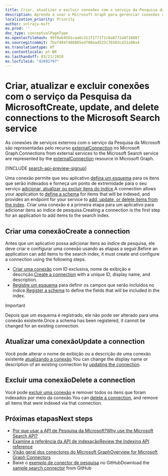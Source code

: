 ```yaml
---
title: Criar, atualizar e excluir conexões com o serviço da Pesquisa da Microsoft
description: Aprenda a usar o Microsoft Graph para gerenciar conexões com o serviço da Pesquisa da Microsoft
localization_priority: Priority
author: snlraju-msft
ms.prod: ''
doc_type: conceptualPageType
ms.openlocfilehash: 99f0ab4591caa6c311f2771f1c6a0772a8f16087
ms.sourcegitcommit: 7baf4847486885edf08ead533c76503cd31a98a4
ms.translationtype: HT
ms.contentlocale: pt-BR
ms.lasthandoff: 03/21/2020
ms.locfileid: "42892797"
---
```

# <a name="create-update-and-delete-connections-to-the-microsoft-search-service"></a><span data-ttu-id="e2ab9-103">Criar, atualizar e excluir conexões com o serviço da Pesquisa da Microsoft</span><span class="sxs-lookup"><span data-stu-id="e2ab9-103">Create, update, and delete connections to the Microsoft Search service</span></span>

<span data-ttu-id="e2ab9-104">As conexões de serviços externos com o serviço da Pesquisa da Microsoft são representadas pelo recurso [externalConnection](/graph/api/resources/externalconnection?view=graph-rest-beta) no Microsoft Graph.</span><span class="sxs-lookup"><span data-stu-id="e2ab9-104">Connections from external services to the Microsoft Search service are represented by the [externalConnection](/graph/api/resources/externalconnection?view=graph-rest-beta) resource in Microsoft Graph.</span></span>

[!INCLUDE [search-api-preview-signup](../includes/search-api-preview-signup.md)]

<span data-ttu-id="e2ab9-105">Uma conexão permite que seu aplicativo [defina um esquema](/graph/api/externalconnection-post-schema?view=graph-rest-beta) para os itens que serão indexados e forneça um ponto de extremidade para o seu serviço [adicionar, atualizar ou excluir itens do índice](search-index-manage-items.md).</span><span class="sxs-lookup"><span data-stu-id="e2ab9-105">A connection allows your application to [define a schema](/graph/api/externalconnection-post-schema?view=graph-rest-beta) for items that will be indexed, and provides an endpoint for your service to [add, update, or delete items from the index](search-index-manage-items.md).</span></span> <span data-ttu-id="e2ab9-106">Criar uma conexão é a primeira etapa para um aplicativo para adicionar itens ao índice de pesquisa.</span><span class="sxs-lookup"><span data-stu-id="e2ab9-106">Creating a connection is the first step for an application to add items to the search index.</span></span>

## <a name="create-a-connection"></a><span data-ttu-id="e2ab9-107">Criar uma conexão</span><span class="sxs-lookup"><span data-stu-id="e2ab9-107">Create a connection</span></span>

<span data-ttu-id="e2ab9-108">Antes que um aplicativo possa adicionar itens ao índice de pesquisa, ele deve criar e configurar uma conexão usando as etapas a seguir.</span><span class="sxs-lookup"><span data-stu-id="e2ab9-108">Before an application can add items to the search index, it must create and configure a connection using the following steps.</span></span>

- <span data-ttu-id="e2ab9-109">[Criar uma conexão](/graph/api/external-post-connections?view=graph-rest-beta) com ID exclusiva, nome de exibição e descrição.</span><span class="sxs-lookup"><span data-stu-id="e2ab9-109">[Create a connection](/graph/api/external-post-connections?view=graph-rest-beta) with a unique ID, display name, and description.</span></span>
- <span data-ttu-id="e2ab9-110">[Registre um esquema](/graph/api/externalconnection-post-schema?view=graph-rest-beta) para definir os campos que serão incluídos no índice.</span><span class="sxs-lookup"><span data-stu-id="e2ab9-110">[Register a schema](/graph/api/externalconnection-post-schema?view=graph-rest-beta) to define the fields that will be included in the index.</span></span>

> [!IMPORTANT]
> <span data-ttu-id="e2ab9-111">Depois que um esquema é registrado, ele não pode ser alterado para uma conexão existente.</span><span class="sxs-lookup"><span data-stu-id="e2ab9-111">Once a schema has been registered, it cannot be changed for an existing connection.</span></span>

## <a name="update-a-connection"></a><span data-ttu-id="e2ab9-112">Atualizar uma conexão</span><span class="sxs-lookup"><span data-stu-id="e2ab9-112">Update a connection</span></span>

<span data-ttu-id="e2ab9-113">Você pode alterar o nome de exibição ou a descrição de uma conexão existente [atualizando a conexão](/graph/api/externalconnection-update?view=graph-rest-beta).</span><span class="sxs-lookup"><span data-stu-id="e2ab9-113">You can change the display name or description of an existing connection by [updating the connection](/graph/api/externalconnection-update?view=graph-rest-beta).</span></span>

## <a name="delete-a-connection"></a><span data-ttu-id="e2ab9-114">Excluir uma conexão</span><span class="sxs-lookup"><span data-stu-id="e2ab9-114">Delete a connection</span></span>

<span data-ttu-id="e2ab9-115">Você pode [excluir uma conexão](/graph/api/externalconnection-delete?view=graph-rest-beta) e remover todos os itens que foram indexados por meio da conexão.</span><span class="sxs-lookup"><span data-stu-id="e2ab9-115">You can [delete a connection](/graph/api/externalconnection-delete?view=graph-rest-beta), and remove all items that were indexed via that connection.</span></span>

## <a name="next-steps"></a><span data-ttu-id="e2ab9-116">Próximas etapas</span><span class="sxs-lookup"><span data-stu-id="e2ab9-116">Next steps</span></span>

- [<span data-ttu-id="e2ab9-117">Por que usar a API de Pesquisa da Microsoft?</span><span class="sxs-lookup"><span data-stu-id="e2ab9-117">Why use the Microsoft Search API?</span></span>](search-concept-overview.md#why-use-the-microsoft-search-api)
- [<span data-ttu-id="e2ab9-118">Examine a referência da API de indexação</span><span class="sxs-lookup"><span data-stu-id="e2ab9-118">Review the Indexing API reference</span></span>](/graph/api/resources/indexing-api-overview?view=graph-rest-beta)
- [<span data-ttu-id="e2ab9-119">Visão geral dos conectores do Microsoft Graph</span><span class="sxs-lookup"><span data-stu-id="e2ab9-119">Overview for Microsoft Graph Connectors</span></span>](/microsoftsearch/connectors-overview)
- <span data-ttu-id="e2ab9-120">Baixe o [exemplo de conector de pesquisa](https://github.com/microsoftgraph/msgraph-search-connector-sample) no GitHub</span><span class="sxs-lookup"><span data-stu-id="e2ab9-120">Download the [sample search connector](https://github.com/microsoftgraph/msgraph-search-connector-sample) from GitHub</span></span>
